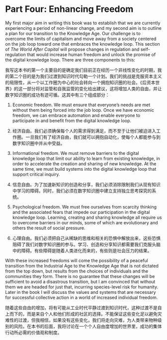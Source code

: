 # Part Four: Enhancing Freedom

My first major aim in writing this book was to establish that we are currently experiencing a period of non-linear change, and my second aim is to outline a plan for our transition to the Knowledge Age. Our challenge is to overcome the limits of capitalism and move away from a society centered on the job loop toward one that embraces the knowledge loop. This section of *The World After Capital* will propose changes in regulation and self-regulation that would increase human freedom and unlock the promise of the digital knowledge loop. There are three components to this:

我写这本书的第一个主要目的是确定我们目前正在经历一个非线性变化的时期，我的第二个目的是为我们过渡到知识时代勾勒一个计划。我们的挑战是克服资本主义的局限性，从一个以工作圈为中心的社会转向一个拥抱知识圈的社会。《后资本世界》的这一部分将对监管和自我监管的变化给出建议，这将增加人类的自由，并让数字知识圈的成功有迹可循。这其中有三个组成部分：

 
1. Economic freedom. We must ensure that everyone’s needs are met without them being forced into the job loop. Once we have economic freedom, we can embrace automation and enable everyone to participate in and benefit from the digital knowledge loop. 

1. 经济自由。我们必须确保每个人的需求得到满足，而不至于让他们被迫进入工作圈。一旦我们有了经济自由，我们就可以拥抱自动化，使每个人都能参与到数字知识圈中并从中受益。


2. Informational freedom. We must remove barriers to the digital knowledge loop that limit our ability to learn from existing knowledge, in order to accelerate the creation and sharing of new knowledge. At the same time, we must build systems into the digital knowledge loop that support critical inquiry. 

2. 信息自由。为了加速新知识的创造和分享，我们必须消除限制我们从现有知识中学习的障碍。同时，我们必须在数字知识圈中建立支持独立思考探究的系统。


3. Psychological freedom. We must free ourselves from scarcity thinking and the associated fears that impede our participation in the digital knowledge loop. Learning, creating and sharing knowledge all require us to overcome barriers in our minds, some of which are evolutionary and others the result of social pressure.

3. 心理自由。我们必须把自己从稀缺的思维和相关的恐惧中解放出来，这些恐惧阻碍了我们对数字知识圈的参与。学习、创造和分享知识都需要我们克服头脑中的障碍。有些障碍是随着人类进化而来的，有些则是社会压力的结果。


With these increased freedoms will come the possibility of a peaceful transition from the Industrial Age to the Knowledge Age that is not dictated from the top down, but results from the choices of individuals and the communities they form. There is no guarantee that these changes will be sufficient to avoid a disastrous transition, but I am convinced that without them we are headed for just that, incurring species-level risk for humanity. Later in the book I will discuss the values and systems that are necessary for successful collective action in a world of increased individual freedom.

随着这些自由的增加，将有可能从工业时代平静过渡到知识时代，这种过渡不是自上而下的，而是来自个人和他们形成的社区的选择。不能保证这些变化足以避免灾难性的过渡，但我相信，如果没有这些变化，我们将走向灾难，为人类带来物种级别的风险。在本书的后面，我将讨论在一个个人自由度增加的世界里，成功的集体行动所必需的价值观和制度。

